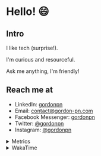 # Hello! 😄

## Intro

I like tech (surprise!).

I'm curious and resourceful.

Ask me anything, I'm friendly!

## Reach me at

- LinkedIn: [gordonpn](https://www.linkedin.com/in/gordonpn/)
- Email: [contact@gordon-pn.com](mailto:contact@gordon-pn.com)
- Facebook Messenger: [gordonpn](https://www.messenger.com/t/Gordonpn)
- Twitter: [@gordonpn](https://twitter.com/Gordonpn)
- Instagram: [@gordonpn](https://www.instagram.com/gordonpn/)

<details>
  <summary>Metrics</summary>

  <img align="center" src="https://github.com/gordonpn/gordonpn/blob/master/github-metrics.svg" alt="GitHub Metrics">

</details>

<details>
  <summary>WakaTime</summary>

  <!--START_SECTION:waka-->
📊 **This Week I Spent My Time On** 

```text
💬 Programming Languages: 
Java                     8 hrs 4 mins        ██████████████████░░░░░░░   70.19 % 
XML                      2 hrs 50 mins       ██████░░░░░░░░░░░░░░░░░░░   24.65 % 
Makefile                 20 mins             █░░░░░░░░░░░░░░░░░░░░░░░░   02.98 % 
Brazil Dependency Config 13 mins             ░░░░░░░░░░░░░░░░░░░░░░░░░   01.94 % 
GitIgnore file           1 min               ░░░░░░░░░░░░░░░░░░░░░░░░░   00.24 % 

🔥 Editors: 
IntelliJ IDEA            11 hrs 30 mins      █████████████████████████   100.00 % 
```


 Last Updated on 11/10/2024 10:23:21 UTC
<!--END_SECTION:waka-->
</details>
